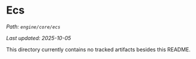 # Ecs

_Path: `engine/core/ecs`_

_Last updated: 2025-10-05_


This directory currently contains no tracked artifacts besides this README.
